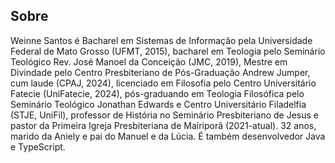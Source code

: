 ## Sobre

Weinne Santos é Bacharel em Sistemas de Informação pela Universidade Federal de Mato Grosso (UFMT, 2015), bacharel em Teologia pelo Seminário Teológico Rev. José Manoel da Conceição (JMC, 2019), Mestre em Divindade pelo Centro Presbiteriano de Pós-Graduação Andrew Jumper, cum laude (CPAJ, 2024), licenciado em Filosofia pelo Centro Universitário Fatecie (UniFatecie, 2024), pós-graduando em Teologia Filosófica pelo Seminário Teológico Jonathan Edwards e Centro Universitário Filadelfia (STJE, UniFil), professor de História no Seminário Presbiteriano de Jesus e pastor da Primeira Igreja Presbiteriana de Mairiporã (2021-atual). 32 anos, marido da Aniely e pai do Manuel e da Lúcia. É também desenvolvedor Java e TypeScript.
